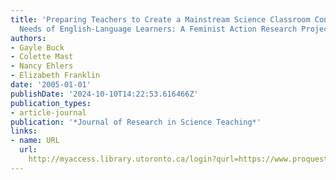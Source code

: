 ```yaml
---
title: 'Preparing Teachers to Create a Mainstream Science Classroom Conducive to the
  Needs of English-Language Learners: A Feminist Action Research Project'
authors:
- Gayle Buck
- Colette Mast
- Nancy Ehlers
- Elizabeth Franklin
date: '2005-01-01'
publishDate: '2024-10-10T14:22:53.616466Z'
publication_types:
- article-journal
publication: '*Journal of Research in Science Teaching*'
links:
- name: URL
  url: 
    http://myaccess.library.utoronto.ca/login?qurl=https://www.proquest.com/docview/62001601?accountid=14771&bdid=38382&_bd=%2FTZT92LvJZfWnz%2BE6sOEetcOrw4%3D
---
```

